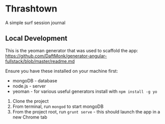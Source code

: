 # Thrashtown
A simple surf session journal

## Local Development
This is the yeoman generator that was used to scaffold the app:
https://github.com/DaftMonk/generator-angular-fullstack/blob/master/readme.md

Ensure you have these installed on your machine first:
  - mongoDB - database
  - node.js - server
  - yeoman - for various useful generators install with `npm install -g yo`

1. Clone the project
2. From terminal, run `mongod` to start mongoDB
3. From the project root, run `grunt serve` - this should launch the app in a new Chrome tab


